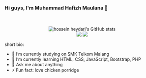 ### Hi guys, I'm Muhammad Hafizh Maulana 👋 

<p align="center">
  <br />
  <br />
  <img src="https://github-readme-stats.vercel.app/api?username=hapissmaulanaa&show_icons=true&include_all_commits=true&theme=monokai" alt="hossein heydari's GitHub stats" />
  <br />
  <img src="https://github-readme-streak-stats.herokuapp.com/?user=hapissmaulanaa&theme=monokai"/>
  <img src="https://github-readme-stats.vercel.app/api/top-langs/?username=hapissmaulanaa&layout=compact&theme=monokai&langs_count=12"/><br />
</p>


short bio:

- 🔭 I’m currently studying on SMK Telkom Malang
- 🌱 I’m currently learning HTML, CSS, JavaScript, Bootstrap, PHP
- 💬 Ask me about anything
- ⚡ Fun fact: love chicken porridge



